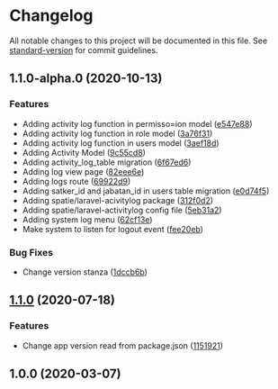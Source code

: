 # Changelog

All notable changes to this project will be documented in this file. See [standard-version](https://github.com/conventional-changelog/standard-version) for commit guidelines.

## 1.1.0-alpha.0 (2020-10-13)


### Features

* Adding activity log function in permisso=ion model ([e547e88](https://git.fiotech.co/wbaindonesia/project-reporting/commit/e547e885a322ff89b6194e68b4bae5cbd5b25006))
* Adding activity log function in role model ([3a76f31](https://git.fiotech.co/wbaindonesia/project-reporting/commit/3a76f31ad80ad20e5681559e22371058fcf7c6fa))
* Adding activity log function in users model ([3aef18d](https://git.fiotech.co/wbaindonesia/project-reporting/commit/3aef18d777af5e431678df0bbcfddb67abfce7c1))
* Adding Activity Model ([9c55cd8](https://git.fiotech.co/wbaindonesia/project-reporting/commit/9c55cd80df65fe547937528fc60d6cf36262c2a1))
* Adding activity_log_table migration ([6f67ed6](https://git.fiotech.co/wbaindonesia/project-reporting/commit/6f67ed615378ed29e22aafa9e8f67a0cfb389f2e))
* Adding log view page ([82eee6e](https://git.fiotech.co/wbaindonesia/project-reporting/commit/82eee6ed144ff3372d6be0c1499ad28518bf00de))
* Adding logs route ([69922d9](https://git.fiotech.co/wbaindonesia/project-reporting/commit/69922d955971943b93bfa4ef81625664d35a26c1))
* Adding satker_id and jabatan_id in users table migration ([e0d74f5](https://git.fiotech.co/wbaindonesia/project-reporting/commit/e0d74f5eace00b000c0a9361d399ec5fb83a84da))
* Adding spatie/laravel-acivitylog package ([312f0d2](https://git.fiotech.co/wbaindonesia/project-reporting/commit/312f0d202459564f986f7233d54606899999a545))
* Adding spatie/laravel-activitylog config file ([5eb31a2](https://git.fiotech.co/wbaindonesia/project-reporting/commit/5eb31a27ce9afaf4e2ca189400fbe6f8758cf22a))
* Adding system log menu ([62cf13e](https://git.fiotech.co/wbaindonesia/project-reporting/commit/62cf13ed762935b455908e6f60756b4d0f072fdc))
* Make system to listen for logout event ([fee20eb](https://git.fiotech.co/wbaindonesia/project-reporting/commit/fee20ebe6bfea1ff673e6614c64b7ec088c4c21f))


### Bug Fixes

* Change version stanza ([1dccb6b](https://git.fiotech.co/wbaindonesia/project-reporting/commit/1dccb6b0db95ed980c839431194f30bae8afdd2a))

## [1.1.0](https://git.fiotech.co/wbaindonesia/starterkit/compare/v1.0.0...v1.1.0) (2020-07-18)


### Features

* Change app version read from package.json ([1151921](https://git.fiotech.co/wbaindonesia/starterkit/commit/115192149792d636ba51d417a55a4f29bd5c4f56))

## 1.0.0 (2020-03-07)
